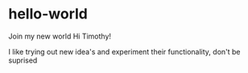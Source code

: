 # hello-world
 Join my new world
 Hi Timothy!

I like trying out new idea's and experiment their functionality, don't be suprised
